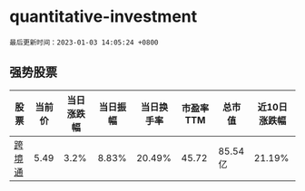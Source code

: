 # quantitative-investment

`最后更新时间：2023-01-03 14:05:24 +0800`

## 强势股票

|股票|当前价|当日涨跌幅|当日振幅|当日换手率|市盈率TTM|总市值|近10日涨跌幅|
|----|----|----|----|----|----|----|----|
|[跨境通](https://xueqiu.com/S/SZ002640)|5.49|3.2%|8.83%|20.49%|45.72|85.54亿|21.19%|
